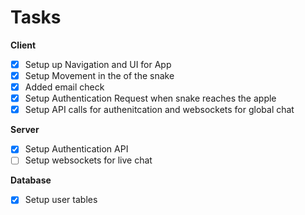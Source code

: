 # Tasks

**Client**
- [x] Setup up Navigation and UI for App
- [x] Setup Movement in the of the snake
- [x] Added email check
- [x] Setup Authentication Request when snake reaches the apple
- [x] Setup API calls for authenitcation and websockets for global chat

**Server**
- [x] Setup Authentication API
- [ ] Setup websockets for live chat

**Database**
- [x] Setup user tables

